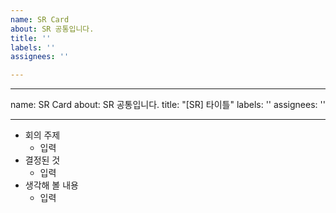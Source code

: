 ```yaml
---
name: SR Card
about: SR 공통입니다.
title: ''
labels: ''
assignees: ''

---
```


---
name: SR Card
about: SR 공통입니다.
title: "[SR] 타이틀"
labels: ''
assignees: ''

---

- 회의 주제
    - 입력
- 결정된 것
    - 입력
- 생각해 볼 내용
    - 입력
